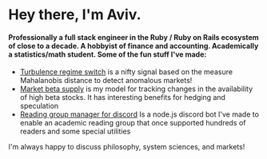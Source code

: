 # Hey there, I'm Aviv.

#### Professionally a full stack engineer in the Ruby / Ruby on Rails ecosystem of close to a decade. A hobbyist of finance and accounting. Academically a statistics/math student. Some of the fun stuff I've made:
- [Turbulence regime switch](https://github.com/pugsiman/turbulence-regime-switch) is a nifty signal based on the measure Mahalanobis distance to detect anomalous markets!
- [Market beta supply](https://github.com/pugsiman/market-beta-supply) is my model for tracking changes in the availability of high beta stocks. It has interesting benefits for hedging and speculation
- [Reading group manager for discord](https://github.com/pugsiman/reading-group-manager) Is a node.js discord bot I've made to enable an academic reading group that once supported hundreds of readers and some special utilities

I'm always happy to discuss philosophy, system sciences, and markets!
